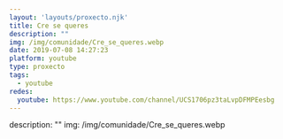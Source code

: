```yaml
---
layout: 'layouts/proxecto.njk'
title: Cre se queres
description: ""
img: /img/comunidade/Cre_se_queres.webp
date: 2019-07-08 14:27:23
platform: youtube
type: proxecto
tags:
  - youtube
redes:
  youtube: https://www.youtube.com/channel/UCS1706pz3taLvpDFMPEesbg
---
```

description: ""
img: /img/comunidade/Cre_se_queres.webp
